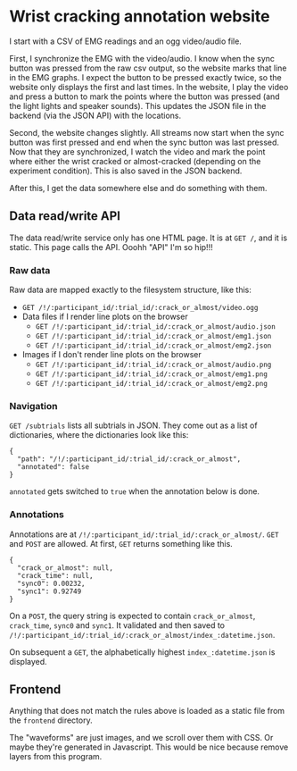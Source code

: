Wrist cracking annotation website
====

I start with a CSV of EMG readings and an ogg video/audio file.

First, I synchronize the EMG with the video/audio. I know when the sync
button was pressed from the raw csv output, so the website marks that line
in the EMG graphs. I expect the button to be pressed exactly twice, so the
website only displays the first and last times. In the website, I play the
video and press a button to mark the points where the button was pressed
(and the light lights and speaker sounds). This updates the JSON file in the
backend (via the JSON API) with the locations.

Second, the website changes slightly. All streams now start when the sync
button was first pressed and end when the sync button was last pressed.
Now that they are synchronized, I watch the video and mark the point where
either the wrist cracked or almost-cracked (depending on the experiment
condition). This is also saved in the JSON backend.

After this, I get the data somewhere else and do something with them.

## Data read/write API
The data read/write service only has one HTML page. It is at `GET /`, and it is
static. This page calls the API. Ooohh "API" I'm so hip!!!

### Raw data
Raw data are mapped exactly to the filesystem structure, like this:

* `GET /!/:participant_id/:trial_id/:crack_or_almost/video.ogg`
* Data files if I render line plots on the browser
  * `GET /!/:participant_id/:trial_id/:crack_or_almost/audio.json`
  * `GET /!/:participant_id/:trial_id/:crack_or_almost/emg1.json`
  * `GET /!/:participant_id/:trial_id/:crack_or_almost/emg2.json`
* Images if I don't render line plots on the browser
  * `GET /!/:participant_id/:trial_id/:crack_or_almost/audio.png`
  * `GET /!/:participant_id/:trial_id/:crack_or_almost/emg1.png`
  * `GET /!/:participant_id/:trial_id/:crack_or_almost/emg2.png`

### Navigation
`GET /subtrials` lists all subtrials in JSON. They come out as a list of
dictionaries, where the dictionaries look like this:

    {
      "path": "/!/:participant_id/:trial_id/:crack_or_almost",
      "annotated": false
    }

`annotated` gets switched to `true` when the annotation below is done.

### Annotations
Annotations are at `/!/:participant_id/:trial_id/:crack_or_almost/`. `GET` and
`POST` are allowed. At first, `GET` returns something like this.

    {
      "crack_or_almost": null,
      "crack_time": null,
      "sync0": 0.00232,
      "sync1": 0.92749
    }

On a `POST`, the query string is expected to contain `crack_or_almost`,
`crack_time`, `sync0` and `sync1`. It validated and then saved to 
`/!/:participant_id/:trial_id/:crack_or_almost/index_:datetime.json`.

On subsequent a `GET`, the alphabetically highest `index_:datetime.json` is
displayed.

## Frontend
Anything that does not match the rules above is loaded as a static file from
the `frontend` directory.

The "waveforms" are just images, and we scroll over them with CSS. Or maybe
they're generated in Javascript. This would be nice because remove layers from
this program.


